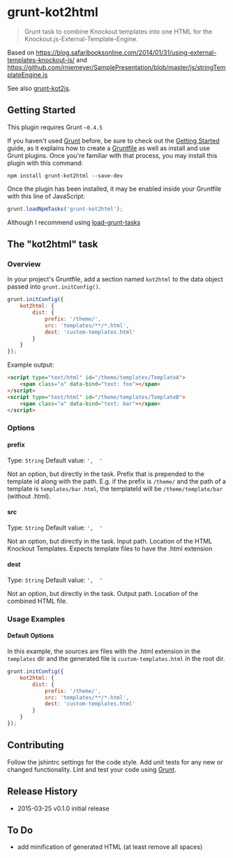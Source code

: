 # grunt-kot2html

> Grunt task to combine Knockout templates into one HTML for the Knockout.js-External-Template-Engine.

Based on https://blog.safaribooksonline.com/2014/01/31/using-external-templates-knockout-js/ and https://github.com/rniemeyer/SamplePresentation/blob/master/js/stringTemplateEngine.js

See also [grunt-kot2js](https://github.com/mdvanes/grunt-kot2js).

## Getting Started
This plugin requires Grunt `~0.4.5`

If you haven't used [Grunt](http://gruntjs.com/) before, be sure to check out the [Getting Started](http://gruntjs.com/getting-started) guide, as it explains how to create a [Gruntfile](http://gruntjs.com/sample-gruntfile) as well as install and use Grunt plugins. Once you're familiar with that process, you may install this plugin with this command:

```shell
npm install grunt-kot2html --save-dev
```

Once the plugin has been installed, it may be enabled inside your Gruntfile with this line of JavaScript:

```js
grunt.loadNpmTasks('grunt-kot2html');
```

Although I recommend using [load-grunt-tasks](https://www.npmjs.com/package/load-grunt-tasks)

## The "kot2html" task

### Overview
In your project's Gruntfile, add a section named `kot2html` to the data object passed into `grunt.initConfig()`.

```js
grunt.initConfig({
    kot2html: {
        dist: {
            prefix: '/theme/',
            src: 'templates/**/*.html',
            dest: 'custom-templates.html'
        }
    }
});
```

Example output:

```html
<script type="text/html" id="/theme/templates/TemplateA">
    <span class="a" data-bind="text: foo"></span>
</script>
<script type="text/html" id="/theme/templates/TemplateB">
    <span class="a" data-bind="text: bar"></span>
</script>
```

### Options

#### prefix
Type: `String`
Default value: `',  '`

Not an option, but directly in the task. Prefix that is prepended to the template id along with the path. E.g. if the prefix is `/theme/` and the path of a template is `templates/bar.html`, the templateId will be `/theme/template/bar` (without .html).

#### src
Type: `String`
Default value: `',  '`

Not an option, but directly in the task. Input path. Location of the HTML Knockout Templates. Expects template files to have the .html extension

#### dest
Type: `String`
Default value: `',  '`

Not an option, but directly in the task. Output path. Location of the combined HTML file.

### Usage Examples

#### Default Options
In this example, the sources are files with the .html extension in the `templates` dir and the generated file is `custom-templates.html` in the root dir.

```js
grunt.initConfig({
    kot2html: {
        dist: {
            prefix: '/theme/',
            src: 'templates/**/*.html',
            dest: 'custom-templates.html'
        }
    }
});
```

## Contributing
Follow the jshintrc settings for the code style. Add unit tests for any new or changed functionality. Lint and test your code using [Grunt](http://gruntjs.com/).

## Release History

* 2015-03-25    v0.1.0     initial release

## To Do

* add minification of generated HTML (at least remove all spaces)